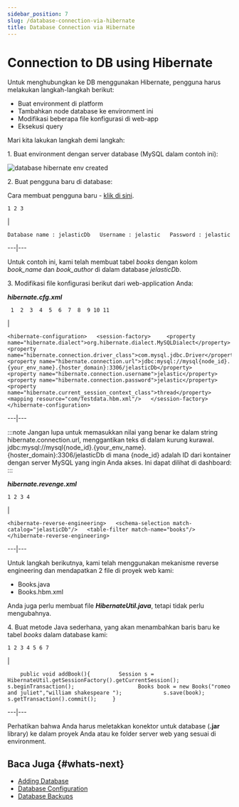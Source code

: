 ```yaml
---
sidebar_position: 7
slug: /database-connection-via-hibernate
title: Database Connection via Hibernate
---
```

# Connection to DB using Hibernate

Untuk menghubungkan ke DB menggunakan Hibernate, pengguna harus melakukan langkah-langkah berikut:

  * Buat environment di platform
  * Tambahkan node database ke environment ini
  * Modifikasi beberapa file konfigurasi di web-app
  * Eksekusi query

Mari kita lakukan langkah demi langkah:

1\. Buat environment dengan server database (MySQL dalam contoh ini):

![database hibernate env created](#)

2\. Buat pengguna baru di database:

Cara membuat pengguna baru - [klik di sini](<https://docs.dewacloud.com/docs/connection-to-mysql/>).

    
    
    1 2 3 

|    

    
    
    Database name : jelasticDb   Username : jelastic   Password : jelastic   
  
---|---  
  
Untuk contoh ini, kami telah membuat tabel _books_ dengan kolom _book_name_ dan _book_author_ di dalam database _jelasticDb_.

3\. Modifikasi file konfigurasi berikut dari web-application Anda:

_**hibernate.cfg.xml**_

    
    
     1  2  3  4  5  6  7  8  9 10 11 

|    

    
    
    <hibernate-configuration>   <session-factory>     <property name="hibernate.dialect">org.hibernate.dialect.MySQLDialect</property>     <property name="hibernate.connection.driver_class">com.mysql.jdbc.Driver</property>     <property name="hibernate.connection.url">jdbc:mysql://mysql{node_id}.{your_env_name}.{hoster_domain}:3306/jelasticDb</property>     <property name="hibernate.connection.username">jelastic</property>     <property name="hibernate.connection.password">jelastic</property>     <property name="hibernate.current_session_context_class">thread</property>     <mapping resource="com/Testdata.hbm.xml"/>   </session-factory> </hibernate-configuration>   
  
---|---  
  
:::note
Jangan lupa untuk memasukkan nilai yang benar ke dalam string hibernate.connection.url, menggantikan teks di dalam kurung kurawal. jdbc:mysql://mysql{node_id}.{your_env_name}.{hoster_domain}:3306/jelasticDb di mana {node_id} adalah ID dari kontainer dengan server MySQL yang ingin Anda akses. Ini dapat dilihat di dashboard:
:::

_**hibernate.revenge.xml**_

    
    
    1 2 3 4 

|    

    
    
    <hibernate-reverse-engineering>   <schema-selection match-catalog="jelasticDb"/>   <table-filter match-name="books"/> </hibernate-reverse-engineering>   
  
---|---  
  
Untuk langkah berikutnya, kami telah menggunakan mekanisme reverse engineering dan mendapatkan 2 file di proyek web kami:

  * Books.java
  * Books.hbm.xml

Anda juga perlu membuat file _**HibernateUtil.java**_, tetapi tidak perlu mengubahnya.

4\. Buat metode Java sederhana, yang akan menambahkan baris baru ke tabel _books_ dalam database kami:

    
    
    1 2 3 4 5 6 7 

|    
```
    public void addBook(){         Session s = HibernateUtil.getSessionFactory().getCurrentSession();                 s.beginTransaction();                    Books book = new Books("romeo and juliet","william shakespeare ");             s.save(book);             s.getTransaction().commit();     }   
```
---|---  
  
Perhatikan bahwa Anda harus meletakkan konektor untuk database (**.jar** library) ke dalam proyek Anda atau ke folder server web yang sesuai di environment.

## Baca Juga {#whats-next}

  * [Adding Database](<https://docs.dewacloud.com/docs/database-hosting/>)
  * [Database Configuration](<https://docs.dewacloud.com/docs/database-configuration-files/>)
  * [Database Backups](<https://docs.dewacloud.com/docs/database-backups/>)
